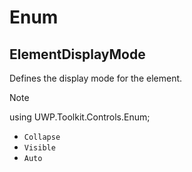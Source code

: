 # Enum
## ElementDisplayMode
Defines the display mode for the element.

> [!NOTE]
> using UWP.Toolkit.Controls.Enum;

- `Collapse`
- `Visible`
- `Auto`